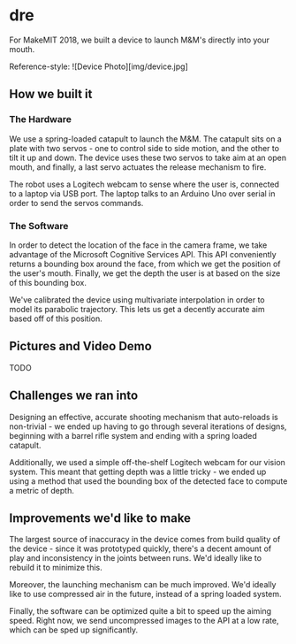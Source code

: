 # dre

For MakeMIT 2018, we built a device to launch M&M's directly into your mouth.

Reference-style: 
![Device Photo][img/device.jpg]

## How we built it

### The Hardware

We use a spring-loaded catapult to launch the M&M. The catapult sits on a plate with two servos - one to control side to side motion, and the other to tilt it up and down. The device uses these two servos to take aim at an open mouth, and finally, a last servo actuates the release mechanism to fire.

The robot uses a Logitech webcam to sense where the user is, connected to a laptop via USB port. The laptop talks to an Arduino Uno over serial in order to send the servos commands.

### The Software

In order to detect the location of the face in the camera frame, we take advantage of the Microsoft Cognitive Services API. This API conveniently returns a bounding box around the face, from which we get the position of the user's mouth. Finally, we get the depth the user is at based on the size of this bounding box.

We've calibrated the device using multivariate interpolation in order to model its parabolic trajectory. This lets us get a decently accurate aim based off of this position.

## Pictures and Video Demo

TODO

## Challenges we ran into

Designing an effective, accurate shooting mechanism that auto-reloads is non-trivial - we ended up having to go through several iterations of designs, beginning with a barrel rifle system and ending with a spring loaded catapult. 

Additionally, we used a simple off-the-shelf Logitech webcam for our vision system. This meant that getting depth was a little tricky - we ended up using a method that used the bounding box of the detected face to compute a metric of depth.

## Improvements we'd like to make

The largest source of inaccuracy in the device comes from build quality of the device - since it was prototyped quickly, there's a decent amount of play and inconsistency in the joints between runs. We'd ideally like to rebuild it to minimize this.

Moreover, the launching mechanism can be much improved. We'd ideally like to use compressed air in the future, instead of a spring loaded system.

Finally, the software can be optimized quite a bit to speed up the aiming speed. Right now, we send uncompressed images to the API at a low rate, which can be sped up significantly.
